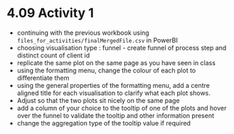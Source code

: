 # 4.09 Activity 1

- continuing with the previous workbook using `files_for_activities/finalMergedFile.csv` in PowerBI
- choosing visualisation type : funnel - create funnel of process step and distinct count of client id 
- replicate the same plot on the same page as you have seen in class
- using the formatting menu, change the colour of each plot to differentiate them
- using the general properties of the formatting menu, add a centre aligned title for each visualisation to clarify what each plot shows. 
- Adjust so that the two plots sit nicely on the same page 
- add a column of your choice to the tooltip of one of the plots and hover over the funnel to validate the tooltip and other information present
- change the aggregation type of the tooltip value if required
